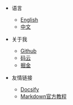 - 语言
  - [English](/)
  - [中文](/zh-cn/)

- 关于我
  - [Github](https://github.com/yequanrui)
  - [码云](https://gitee.com/yequanrui)
  - [掘金](https://juejin.cn/user/1231919572070647)

- 友情链接
  - [Docsify](https://docsify.js.org/#/zh-cn/)
  - [Markdown官方教程](http://www.markdown.cn/)
